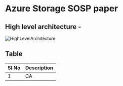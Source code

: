 # Azure Storage SOSP paper

## High level architecture -

![HighLevelArchitecture](https://github.com/user-attachments/assets/9504383f-7cfe-4c61-bb40-31a002ec7c74)

## Table

|Sl No| Description |
|-----|-------------|
| 1   | CA          |
